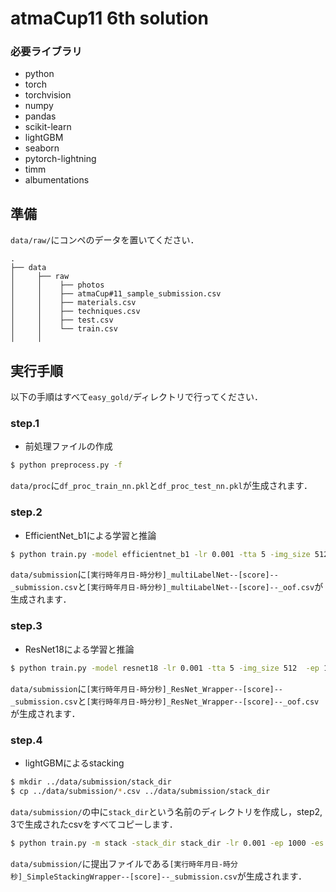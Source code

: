 # atmaCup11 6th solution


### 必要ライブラリ
* python
* torch
* torchvision
* numpy
* pandas
* scikit-learn
* lightGBM
* seaborn
* pytorch-lightning
* timm
* albumentations

## 準備

`data/raw/`にコンペのデータを置いてください．

```
.
├── data
│     ├── raw
│     │    ├── photos
│     │    ├── atmaCup#11_sample_submission.csv
│     │    ├── materials.csv
│     │    ├── techniques.csv
│     │    ├── test.csv
│     │    └── train.csv
│     │

```

## 実行手順
以下の手順はすべて`easy_gold/`ディレクトリで行ってください．


### step.1 
* 前処理ファイルの作成

```bash
$ python preprocess.py -f
```
`data/proc`に`df_proc_train_nn.pkl`と`df_proc_test_nn.pkl`が生成されます．


### step.2
* EfficientNet_b1による学習と推論

```bash
$ python train.py -model efficientnet_b1 -lr 0.001 -tta 5 -img_size 512  -ep 1000 -es 200 -batch 32
```
`data/submission`に`[実行時年月日-時分秒]_multiLabelNet--[score]--_submission.csv`と`[実行時年月日-時分秒]_multiLabelNet--[score]--_oof.csv`が生成されます．


### step.3
* ResNet18による学習と推論

```bash
$ python train.py -model resnet18 -lr 0.001 -tta 5 -img_size 512  -ep 1000 -es 200 -batch 32
```
`data/submission`に`[実行時年月日-時分秒]_ResNet_Wrapper--[score]--_submission.csv`と`[実行時年月日-時分秒]_ResNet_Wrapper--[score]--_oof.csv`が生成されます．


### step.4
* lightGBMによるstacking

```bash
$ mkdir ../data/submission/stack_dir
$ cp ../data/submission/*.csv ../data/submission/stack_dir
```
`data/submission/`の中に`stack_dir`という名前のディレクトリを作成し，step2, 3で生成されたcsvをすべてコピーします．


```bash
$ python train.py -m stack -stack_dir stack_dir -lr 0.001 -ep 1000 -es 200 -f 15
```

`data/submission/`に提出ファイルである`[実行時年月日-時分秒]_SimpleStackingWrapper--[score]--_submission.csv`が生成されます．